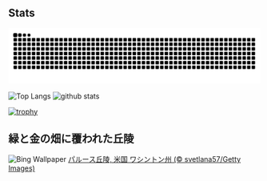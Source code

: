 ## Stats
<picture>
  <source media="(prefers-color-scheme: dark)" srcset="https://raw.githubusercontent.com/ba230t/ba230t/output/github-contribution-grid-snake-dark.svg">
  <source media="(prefers-color-scheme: light)" srcset="https://raw.githubusercontent.com/ba230t/ba230t/output/github-contribution-grid-snake.svg">
  <img alt="github contribution grid snake animation" src="https://raw.githubusercontent.com/ba230t/ba230t/output/github-contribution-grid-snake.svg">
</picture>

<p align="left">
  <img alt="Top Langs" height="150px" src="https://github-readme-stats.vercel.app/api/top-langs/?username=ba230t&layout=compact&theme=transparent" />
  <img alt="github stats" height="150px" src="https://github-readme-stats.vercel.app/api?username=ba230t&theme=transparent" />
</p>

[![trophy](https://github-profile-trophy.vercel.app/?username=ba230t&theme=transparent&column=7)](https://github.com/ryo-ma/github-profile-trophy)


<!-- Bing Wallpaper Start -->
## 緑と金の畑に覆われた丘陵
![Bing Wallpaper](https://www.bing.com/th?id=OHR.PalouseWA_JA-JP5363056424_1920x1080.jpg&rf=LaDigue_1920x1080.jpg&pid=hp)
[パルース丘陵, 米国 ワシントン州 (© svetlana57/Getty Images)](https://www.bing.com/search?q=%E3%83%91%E3%83%AB%E3%83%BC%E3%82%B9%E4%B8%98%E9%99%B5&form=hpcapt&filters=HpDate%3a%2220250821_1500%22)
<!-- Bing Wallpaper End -->
